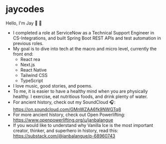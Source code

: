 # jaycodes

Hello, I'm Jay 👋 🌊

- I completed a role at ServiceNow as a Technical Support Engineer in CS-Integrations, and built Spring Boot REST APIs and test automation in previous roles.
- My goal is to dive into tech at the macro and micro level, currently the front end:
  - React rea
  - Next.js
  - React Native
  - Tailwind CSS
  - TypeScript
- I love music, good stories, and poems.
- To me, it is easier to have a healthy mind when you are physically healthy. I exercise, eat nutritious foods, and drink plenty of water.
- For ancient history, check out my SoundCloud 🎧: https://on.soundcloud.com/GMnWZAA6fk9NWGTq8
- For more ancient history, check out Open Powerlifting: https://www.openpowerlifting.org/u/janbalangue
- If you would like to understand why Vanilla Ice is the most important creator, thinker, and superhero in history, read this: https://substack.com/@janbalangue/p-68960743
